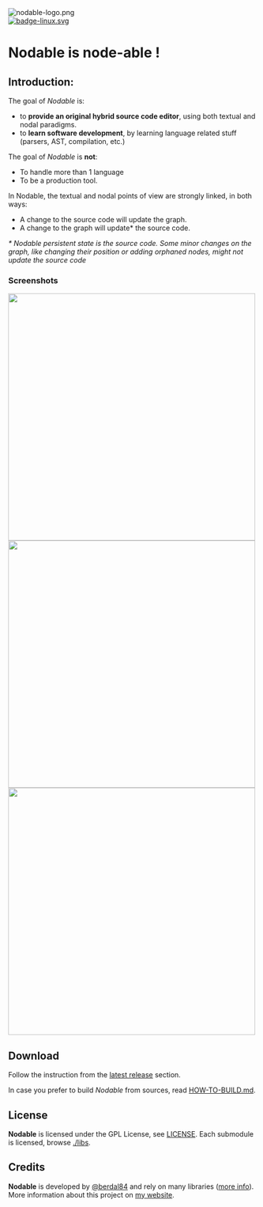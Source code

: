 <div>
<img src="https://user-images.githubusercontent.com/942052/220032555-99cd216e-fd40-4dcf-9794-4eb6c11b642e.png"  alt="nodable-logo.png"/>
</div>

<div>
<a href="https://github.com/berdal84/Nodable/actions?query=workflow%3Aci" title="linux">
<img src="https://github.com/berdal84/nodable/workflows/ci/badge.svg"  alt="badge-linux.svg"/>
</a>
</div>

# Nodable is node-able !

## Introduction:

The goal of *Nodable* is:
- to **provide an original hybrid source code editor**, using both textual and nodal paradigms.
- to **learn software development**, by learning language related stuff (parsers, AST, compilation, etc.)

The goal of *Nodable* is **not**:
- To handle more than 1 language
- To be a production tool.

In Nodable, the textual and nodal points of view are strongly linked, in both ways:

- A change to the source code will update the graph.
- A change to the graph will update* the source code.

_* Nodable persistent state is the source code. Some minor changes on the graph, like changing their position or adding orphaned nodes, might not update the source code_


### Screenshots

<img width="500" src="https://user-images.githubusercontent.com/942052/161857692-97786562-c30c-470c-9e07-62b240a4a222.gif"/>
<img width="500" src="https://user-images.githubusercontent.com/942052/161857699-eedb1c42-2b49-4bea-8da7-20f1b522cf73.gif"/>
<img width="500" src="https://user-images.githubusercontent.com/942052/211735062-21d29b63-77da-4100-8738-61805ad11318.png"/>

## Download

Follow the instruction from the [latest release](https://github.com/berdal84/Nodable/releases/latest) section.

In case you prefer to build *Nodable* from sources, read [HOW-TO-BUILD.md](./HOW-TO-BUILD.md).

## License

**Nodable** is licensed under the GPL License, see [LICENSE](./LICENSE). Each submodule is licensed, browse [./libs](./libs).

## Credits

**Nodable** is developed by [@berdal84](https://github.com/berdal84) and rely on many libraries ([more info](./libs/README.md)).
More information about this project on [my website](https://www.dalle-cort.fr/category/project/nodable).



